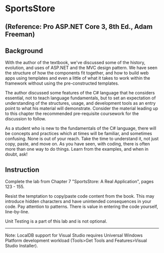 # SportsStore

## (Reference: Pro ASP.NET Core 3, 8th Ed., Adam Freeman)

## Background

<P>With the author of the textbook, we've discussed some of the history, evolution, and uses of ASP.NET and the MVC design pattern. We have seen the structure of how the components fit together, and how to build web apps using templates and even a little of what it takes to work within the framework without using the pre-constructed templates.</p>

<p>The author discussed some features of the C# language that he considers essential, not to teach language fundamentals, but to set an expectation of understanding of the structures, usage, and development tools as an entry point to what his material will demonstrate. Consider the material leading up to this chapter the recommended pre-requisite coursework for the discussion to follow.</p>

<p>As a student who is new to the fundamentals of the C# language, there will be concepts and practices which at times will be familiar, and sometimes confusing. None is out of your reach. Take the time to understand it, not just copy, paste, and move on. As you have seen, with coding, there is often more than one way to do things. Learn from the examples, and when in doubt, ask!</p>

## Instruction
<p>Complete the lab from Chapter 7 "SportsStore: A Real Application", pages 123 - 155.</p>

<p>Resist the temptation to copy/paste code content from the book. This may introduce hidden characters and have unintended consequences in your code. Pay attention to patterns. There is value in entering the code yourself, line-by-line.</p>

<p>Unit Testing is a part of this lab and is not optional.</p>

<hr>Note: LocalDB support for Visual Studio requires Universal Windows Platform development workload (Tools>Get Tools and Features>Visual Studio Installer).</hr>
